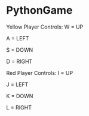 # PythonGame

Yellow Player
Controls:
W = UP 

A = LEFT

S = DOWN

D = RIGHT

Red Player
Controls:
I = UP

J = LEFT

K = DOWN

L = RIGHT
